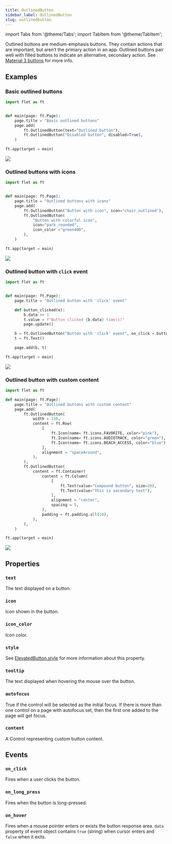 ```yaml
---
title: OutlinedButton
sidebar_label: OutlinedButton
slug: outlinedbutton
---
```


import Tabs from '@theme/Tabs';
import TabItem from '@theme/TabItem';

Outlined buttons are medium-emphasis buttons. They contain actions that are important, but aren’t the primary action in an app.
Outlined buttons pair well with filled buttons to indicate an alternative, secondary action. See [Material 3 buttons](https://m3.material.io/components/buttons/overview) for more info.

## Examples

### Basic outlined buttons

<Tabs groupId="language">
  <TabItem value="python" label="Python" default>

```python
import flet as ft


def main(page: ft.Page):
    page.title = "Basic outlined buttons"
    page.add(
        ft.OutlinedButton(text="Outlined button"),
        ft.OutlinedButton("Disabled button", disabled=True),
    )

ft.app(target = main)
```
  </TabItem>

</Tabs>

<img src="/img/docs/controls/outlined-button/basic-outlined-buttons.png" className="screenshot-40" />

### Outlined buttons with icons

<Tabs groupId="language">
  <TabItem value="python" label="Python" default>

```python
import flet as ft


def main(page: ft.Page):
    page.title = "Outlined buttons with icons"
    page.add(
        ft.OutlinedButton("Button with icon", icon="chair_outlined"),
        ft.OutlinedButton(
            "Button with colorful icon",
            icon="park_rounded",
            icon_color ="green400",
        ),
    )

ft.app(target = main)
```
  </TabItem>

</Tabs>

<img src="/img/docs/controls/outlined-button/outlined-buttons-with-icons.png" className="screenshot-50" />

### Outlined button with `click` event

<Tabs groupId="language">
  <TabItem value="python" label="Python" default>

```python
import flet as ft


def main(page: ft.Page):
    page.title = "Outlined button with 'click' event"

    def button_clicked(e):
        b.data += 1
        t.value = f"Button clicked {b.data} time(s)"
        page.update()

    b = ft.OutlinedButton("Button with 'click' event", on_click = button_clicked, data=0)
    t = ft.Text()

    page.add(b, t)

ft.app(target = main)
```

  </TabItem>

</Tabs>

<img src="/img/docs/controls/outlined-button/outlined-button-with-click-event.gif" className="screenshot-50" />

### Outlined button with custom content 

<Tabs groupId="language">
  <TabItem value="python" label="Python" default>

```python
import flet as ft

def main(page: ft.Page):
    page.title = "Outlined buttons with custom content"
    page.add(
        ft.OutlinedButton(
            width = 150,
            content = ft.Row(
                [
                    ft.Icon(name= ft.icons.FAVORITE, color="pink"),
                    ft.Icon(name= ft.icons.AUDIOTRACK, color="green"),
                    ft.Icon(name= ft.icons.BEACH_ACCESS, color="blue"),
                ],
                alignment = "spaceAround",
            ),
        ),
        ft.OutlinedButton(
            content = ft.Container(
                content = ft.Column(
                    [
                        ft.Text(value="Compound button", size=20),
                        ft.Text(value="This is secondary text"),
                    ],
                    alignment = "center",
                    spacing = 5,
                ),
                padding = ft.padding.all(10),
            ),
        ),
    )

ft.app(target = main)

```

  </TabItem>
  
</Tabs>

<img src="/img/docs/controls/outlined-button/outlined-buttons-with-custom-content.png" className="screenshot-50" />


## Properties

### `text`

The text displayed on a button.

### `icon`

Icon shown in the button.

### `icon_color`

Icon color.

### `style`

See [ElevatedButton.style](elevatedbutton#style) for more information about this property.

### `tooltip`

The text displayed when hovering the mouse over the button.

### `autofocus`

True if the control will be selected as the initial focus. If there is more than one control on a page with autofocus set, then the first one added to the page will get focus.

### `content`

A Control representing custom button content.

## Events

### `on_click`

Fires when a user clicks the button.

### `on_long_press`

Fires when the button is long-pressed.

### `on_hover`

Fires when a mouse pointer enters or exists the button response area. `data` property of event object contains `true` (string) when cursor enters and `false` when it exits.